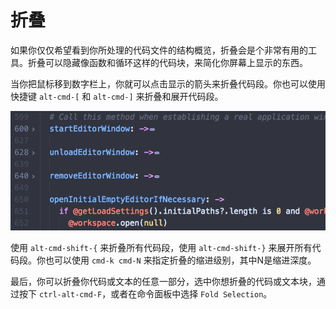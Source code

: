 # 折叠 
 
如果你仅仅希望看到你所处理的代码文件的结构概览，折叠会是个非常有用的工具。折叠可以隐藏像函数和循环这样的代码块，来简化你屏幕上显示的东西。
 
当你把鼠标移到数字栏上，你就可以点击显示的箭头来折叠代码段。你也可以使用快捷键 `alt-cmd-[` 和 `alt-cmd-]` 来折叠和展开代码段。 
 
![folding code](./images/folding.png) 

使用 `alt-cmd-shift-{` 来折叠所有代码段，使用 `alt-cmd-shift-}` 来展开所有代码段。你也可以使用 `cmd-k cmd-N` 来指定折叠的缩进级别，其中N是缩进深度。 
 
最后，你可以折叠你代码或文本的任意一部分，选中你想折叠的代码或文本块，通过按下 `ctrl-alt-cmd-F`，或者在命令面板中选择 `Fold Selection`。 
